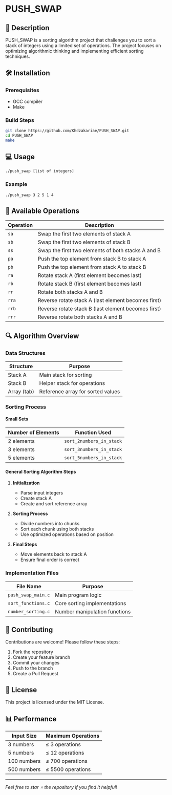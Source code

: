 # PUSH_SWAP

## 📝 Description
PUSH_SWAP is a sorting algorithm project that challenges you to sort a stack of integers using a limited set of operations. The project focuses on optimizing algorithmic thinking and implementing efficient sorting techniques.

## 🛠️ Installation

### Prerequisites
- GCC compiler
- Make

### Build Steps
```sh
git clone https://github.com/Khdzakariae/PUSH_SWAP.git
cd PUSH_SWAP
make
```

## 💻 Usage
```sh
./push_swap [list of integers]
```

### Example
```sh
./push_swap 3 2 5 1 4
```

## 🔄 Available Operations

| Operation | Description |
|-----------|-------------|
| `sa` | Swap the first two elements of stack A |
| `sb` | Swap the first two elements of stack B |
| `ss` | Swap the first two elements of both stacks A and B |
| `pa` | Push the top element from stack B to stack A |
| `pb` | Push the top element from stack A to stack B |
| `ra` | Rotate stack A (first element becomes last) |
| `rb` | Rotate stack B (first element becomes last) |
| `rr` | Rotate both stacks A and B |
| `rra` | Reverse rotate stack A (last element becomes first) |
| `rrb` | Reverse rotate stack B (last element becomes first) |
| `rrr` | Reverse rotate both stacks A and B |

## 🔍 Algorithm Overview

### Data Structures
| Structure | Purpose |
|-----------|---------|
| Stack A | Main stack for sorting |
| Stack B | Helper stack for operations |
| Array (tab) | Reference array for sorted values |

### Sorting Process

#### Small Sets
| Number of Elements | Function Used |
|-------------------|---------------|
| 2 elements | `sort_2numbers_in_stack` |
| 3 elements | `sort_3numbers_in_stack` |
| 5 elements | `sort_5numbers_in_stack` |

#### General Sorting Algorithm Steps
1. **Initialization**
   - Parse input integers
   - Create stack A
   - Create and sort reference array

2. **Sorting Process**
   - Divide numbers into chunks
   - Sort each chunk using both stacks
   - Use optimized operations based on position

3. **Final Steps**
   - Move elements back to stack A
   - Ensure final order is correct

### Implementation Files

| File Name | Purpose |
|-----------|---------|
| `push_swap_main.c` | Main program logic |
| `sort_functions.c` | Core sorting implementations |
| `number_sorting.c` | Number manipulation functions |

## 🤝 Contributing
Contributions are welcome! Please follow these steps:
1. Fork the repository
2. Create your feature branch
3. Commit your changes
4. Push to the branch
5. Create a Pull Request

## 📄 License
This project is licensed under the MIT License.

## 📊 Performance

| Input Size | Maximum Operations |
|------------|-------------------|
| 3 numbers  | ≤ 3 operations   |
| 5 numbers  | ≤ 12 operations  |
| 100 numbers| ≤ 700 operations |
| 500 numbers| ≤ 5500 operations|

---
*Feel free to star ⭐ the repository if you find it helpful!*
